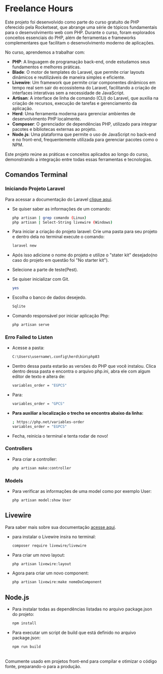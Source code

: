 # Freelance Hours
Este projeto foi desenvolvido como parte do curso gratuito de PHP oferecido pela Rocketseat, que abrange uma série de tópicos fundamentais para o desenvolvimento web com PHP. Durante o curso, foram explorados conceitos essenciais do PHP, além de ferramentas e frameworks complementares que facilitam o desenvolvimento moderno de aplicações.

No curso, aprendemos a trabalhar com:

- **PHP**: A linguagem de programação back-end, onde estudamos seus fundamentos e melhores práticas.
- **Blade**: O motor de templates do Laravel, que permite criar layouts dinâmicos e reutilizáveis de maneira simples e eficiente.
- **Livewire**: Um framework que permite criar componentes dinâmicos em tempo real sem sair do ecossistema do Laravel, facilitando a criação de interfaces interativas sem a necessidade de JavaScript.
- **Artisan**: A interface de linha de comando (CLI) do Laravel, que auxilia na criação de recursos, execução de tarefas e gerenciamento da aplicação.
- **Herd**: Uma ferramenta moderna para gerenciar ambientes de desenvolvimento PHP localmente.
- **Composer**: O gerenciador de dependências PHP, utilizado para integrar pacotes e bibliotecas externas ao projeto.
- **Node.js**: Uma plataforma que permite o uso de JavaScript no back-end e no front-end, frequentemente utilizada para gerenciar pacotes como o NPM.

Este projeto reúne as práticas e conceitos aplicados ao longo do curso, demonstrando a integração entre todas essas ferramentas e tecnologias.

## Comandos Terminal
### Iniciando Projeto Laravel
Para acessar a documentação do Laravel [clique aqui](https://laravel.com/docs/11.x/readme).

- Se quiser saber as informações de um comando:
    ```bash
    php artisan | grep comando (Linux)
    php artisan | Select-String livewire (Windows)

- Para iniciar a criação do projeto laravel: Crie uma pasta para seu projeto e dentro dela no terminal execute o comando:
    ```bash
    laravel new

- Após isso adicione o nome do projeto e utilize o "stater kit" desejado(no caso do projeto em questão foi "No starter kit").
  
- Selecione a parte de teste(Pest).

- Se quiser inicializar com Git.
    ```bash
    yes

- Escolha o banco de dados desejedo.
    ```bash
    Sqlite

- Comando responsável por iniciar aplicação Php:
    ```bash
    php artisan serve

### Erro Failed to Listen
- Acesse a pasta:
    ```bash
    C:\Users\username\.config\herd\bin\php83

- Dentro dessa pasta estarão as versões do PHP que você instalou. Clica dentro dessa pasta e encontra o arquivo php.ini, abra ele com algum editor de texto e altera de:
    ```bash
    variables_order = "EGPCS"

- Para:
    ```bash    
    variables_order = "GPCS"
 
- **Para auxiliar a localização o trecho se encontra abaixo da linha:**
    ```bash    
    ; https://php.net/variables-order
    variables_order = "EGPCS"

- Fecha, reinicia o terminal e tenta rodar de novo!

### Controllers
- Para criar a controller:    
    ```bash
    php artisan make:controller

### Models
- Para verificar as informações de uma model como por exemplo User:
    ```bash
    php artisan model:show User

## Livewire
Para saber mais sobre sua documentação [acesse aqui](https://laravel-livewire.com/docs/2.x/installation).

- para instalar o Livewire insira no terminal:
    ```bash
    composer require livewire/livewire

- Para criar um novo layout:
    ```bash
    php artisan livewire:layout

- Agora para criar um novo component:
    ```bash
    php artisan livewire:make nomeDoComponent

## Node.js
- Para instalar todas as dependências listadas no arquivo package.json do projeto:
    ```bash    
    npm install

- Para executar um script de build que está definido no arquivo package.json: 
    ```bash    
    npm run build
<br>
Comumente usado em projetos front-end para compilar e otimizar o código fonte, preparando-o para a produção.
<br>

    
